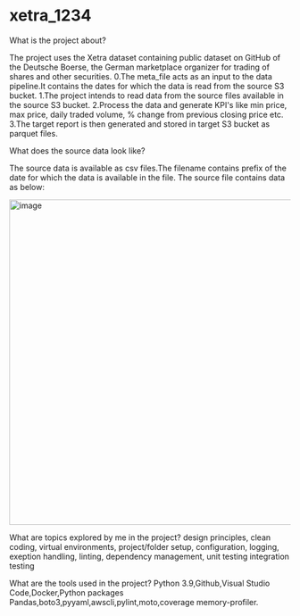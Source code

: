 # xetra_1234

What is the project about?

The project uses the Xetra dataset containing public dataset on GitHub of the Deutsche Boerse, the German marketplace organizer for trading of shares and other
securities.
0.The meta_file acts as an input to the data pipeline.It contains the dates for which the data is read from the source S3 bucket.
1.The project intends to read data from the source files available in the source S3 bucket.
2.Process the data and generate KPI's like min price, max price, daily traded volume, % change from previous closing price etc.
3.The target report is then generated and stored in target S3 bucket as parquet files.

What does the source data look like?

The source data is available as csv files.The filename contains prefix of the date for which the data is available in the file.
The source file contains data as below:

<img width="583" alt="image" src="https://github.com/user-attachments/assets/edb2a67f-0221-4739-b411-285a60576d04">

What are topics explored by me in the project?
design principles, clean coding, virtual environments, project/folder setup, configuration, logging, exeption handling, linting, dependency management, unit testing
integration testing

What are the tools used in the project?
Python 3.9,Github,Visual Studio Code,Docker,Python packages Pandas,boto3,pyyaml,awscli,pylint,moto,coverage
memory-profiler.




